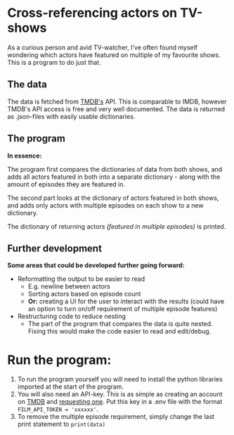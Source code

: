 # Cross-referencing actors on TV-shows
As a curious person and avid TV-watcher, I've often found myself wondering which actors have featured on multiple of my favourite shows. This is a program to do just that.

## The data
The data is fetched from [TMDB's](https://www.themoviedb.org) API. This is comparable to IMDB, however TMDB's API access is free and very well documented. The data is returned as .json-files with easily usable dictionaries. 

## The program
**In essence:**

The program first compares the dictionaries of data from both shows, and adds all actors featured in both into a separate dictionary -  along with the amount of episodes they are featured in.

The second part looks at the dictionary of actors featured in both shows, and adds only actors with multiple episodes on each show to a new dictionary. 

The dictionary of returning actors *(featured in multiple episodes)* is printed. 

## Further development
**Some areas that could be developed further going forward:**

- Reformatting the output to be easier to read
  - E.g. newline between actors
  - Sorting actors based on episode count
  - **Or:** creating a UI for the user to interact with the results (could have an option to turn on/off requirement of multiple episode features)
- Restructuring code to reduce nesting
  - The part of the program that compares the data is quite nested. Fixing this would make the code easier to read and edit/debug. 

# Run the program:
1. To run the program yourself you will need to install the python libraries imported at the start of the program. 
2. You will also need an API-key. This is as simple as creating an account on [TMDB](https://www.themoviedb.org) and [requesting one](https://developer.themoviedb.org/docs/faq#how-do-i-apply-for-an-api-key). Put this key in a .env file with the format `FILM_API_TOKEN = 'xxxxxx'`.
3. To remove the multiple episode requirement, simply change the last print statement to `print(data)`
